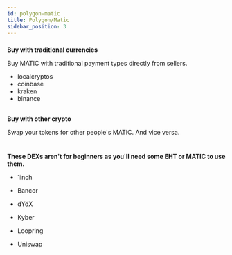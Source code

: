 ```yaml
---
id: polygon-matic
title: Polygon/Matic
sidebar_position: 3
---
```


###
**Buy with traditional currencies**

Buy MATIC with traditional payment types directly from sellers.


- localcryptos
- coinbase
- kraken
- binance

##
**Buy with other crypto**

Swap your tokens for other people's MATIC. And vice versa. 

#
**These DEXs aren't for beginners as you'll need some EHT or MATIC to use them.**

- 1inch

- Bancor

- dYdX

- Kyber

- Loopring

- Uniswap